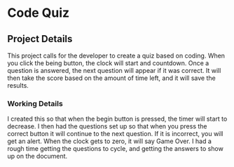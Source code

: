 <h1>Code Quiz</h1>
<h2>Project Details</h2>
<p>This project calls for the developer to create a quiz based on coding. When you click the being button, the clock will start and countdown. Once a question is answered, the next question will appear if it was correct. It will then take the score based on the amount of time left, and it will save the results.</p>
<h3>Working Details</h3>
<p>I created this so that when the begin button is pressed, the timer will start to decrease. I then had the questions set up so that when you press the correct button it will continue to the next question. If it is incorrect, you will get an alert. When the clock gets to zero, it will say Game Over. I had a rough time getting the questions to cycle, and getting the answers to show up on the document.</p>

